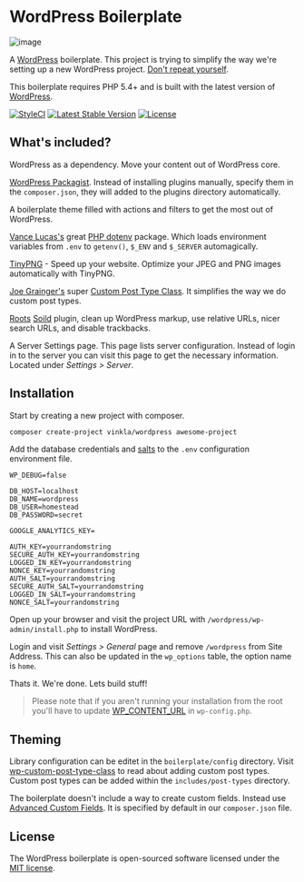 WordPress Boilerplate
=====================

![image](https://raw.githubusercontent.com/vinkla/vinkla.github.io/master/images/package-wordpress.png)

A [WordPress](https://github.com/WordPress/WordPress) boilerplate. This project is trying to simplify the way we're setting up a new WordPress project. [Don't repeat yourself](http://en.wikipedia.org/wiki/Don't_repeat_yourself).

This boilerplate requires PHP 5.4+ and is built with the latest version of [WordPress](https://github.com/WordPress/WordPress).

[![StyleCI](https://styleci.io/repos/13329845/shield?style=flat)](https://styleci.io/repos/13329845)
[![Latest Stable Version](http://img.shields.io/packagist/v/vinkla/wordpress.svg?style=flat)](https://packagist.org/packages/vinkla/wordpress)
[![License](https://img.shields.io/packagist/l/vinkla/wordpress.svg?style=flat)](https://packagist.org/packages/vinkla/wordpress)

## What's included?

WordPress as a dependency. Move your content out of WordPress core.

[WordPress Packagist](http://wpackagist.org/). Instead of installing plugins manually, specify them in the `composer.json`, they will added to the plugins directory automatically.

A boilerplate theme filled with actions and filters to get the most out of WordPress.

[Vance Lucas's](https://github.com/vlucas) great [PHP dotenv](https://github.com/vlucas/phpdotenv) package. Which loads environment variables from `.env` to `getenv()`, `$_ENV` and `$_SERVER` automagically.

[TinyPNG](https://wordpress.org/plugins/tiny-compress-images/) - Speed up your website. Optimize your JPEG and PNG images automatically with TinyPNG.

[Joe Grainger's](https://github.com/jjgrainger) super [Custom Post Type Class](https://github.com/jjgrainger/wp-custom-post-type-class). It simplifies the way we do custom post types.

[Roots](https://github.com/roots) [Soild](https://github.com/roots/soil) plugin, clean up WordPress markup, use relative URLs, nicer search URLs, and disable trackbacks.

A Server Settings page. This page lists server configuration. Instead of login in to the server you can visit this page to get the necessary information. Located under *Settings > Server*.

## Installation
Start by creating a new project with composer.

```bash
composer create-project vinkla/wordpress awesome-project
```

Add the database credentials and [salts](https://api.wordpress.org/secret-key/1.1/salt) to the `.env` configuration environment file.
```
WP_DEBUG=false

DB_HOST=localhost
DB_NAME=wordpress
DB_USER=homestead
DB_PASSWORD=secret

GOOGLE_ANALYTICS_KEY=

AUTH_KEY=yourrandomstring
SECURE_AUTH_KEY=yourrandomstring
LOGGED_IN_KEY=yourrandomstring
NONCE_KEY=yourrandomstring
AUTH_SALT=yourrandomstring
SECURE_AUTH_SALT=yourrandomstring
LOGGED_IN_SALT=yourrandomstring
NONCE_SALT=yourrandomstring
```

Open up your browser and visit the project URL with `/wordpress/wp-admin/install.php` to install WordPress.

Login and visit *Settings > General* page and remove `/wordpress` from Site Address. This can also be updated in the `wp_options` table, the option name is `home`.

Thats it. We're done. Lets build stuff!

> Please note that if you aren't running your installation from the root you'll have to update [WP_CONTENT_URL](wp-config.php) in `wp-config.php`.

## Theming
Library configuration can be editet in the `boilerplate/config` directory. Visit [wp-custom-post-type-class](https://github.com/jjgrainger/wp-custom-post-type-class) to read about adding custom post types. Custom post types can be added within the `includes/post-types` directory.

The boilerplate doesn't include a way to create custom fields. Instead use [Advanced Custom Fields](http://www.advancedcustomfields.com/). It is specified by default in our `composer.json` file.

## License

The WordPress boilerplate is open-sourced software licensed under the [MIT license](http://opensource.org/licenses/MIT).
